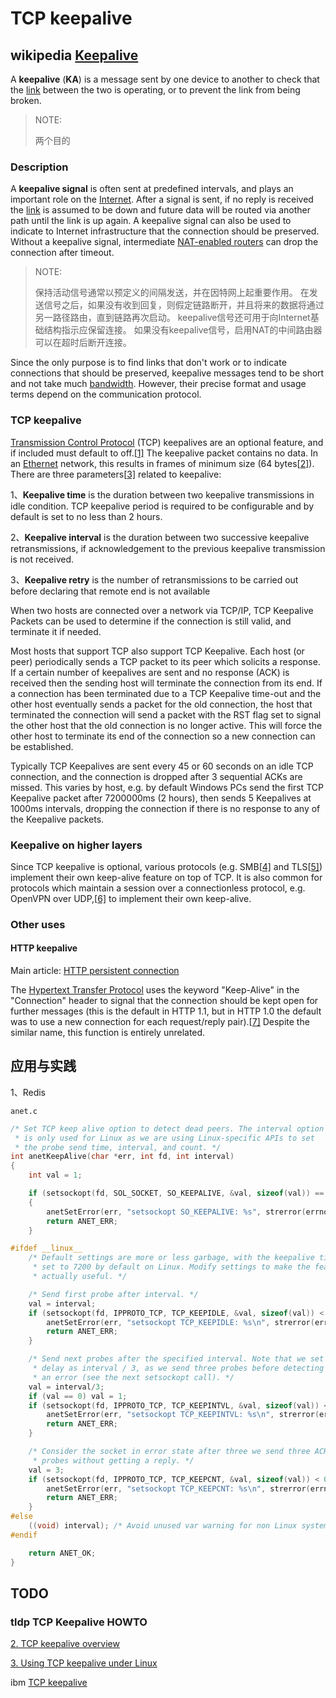 # TCP keepalive

## wikipedia [Keepalive](https://en.wikipedia.org/wiki/Keepalive)

A **keepalive** (**KA**) is a message sent by one device to another to check that the [link](https://en.wikipedia.org/wiki/Data_link) between the two is operating, or to prevent the link from being broken.

> NOTE: 
>
> 两个目的

### Description

A **keepalive signal** is often sent at predefined intervals, and plays an important role on the [Internet](https://en.wikipedia.org/wiki/Internet). After a signal is sent, if no reply is received the [link](https://en.wikipedia.org/wiki/Data_link) is assumed to be down and future data will be routed via another path until the link is up again. A keepalive signal can also be used to indicate to Internet infrastructure that the connection should be preserved. Without a keepalive signal, intermediate [NAT-enabled routers](https://en.wikipedia.org/wiki/Network_address_translation) can drop the connection after timeout.

> NOTE: 
>
> 保持活动信号通常以预定义的间隔发送，并在因特网上起重要作用。 在发送信号之后，如果没有收到回复，则假定链路断开，并且将来的数据将通过另一路径路由，直到链路再次启动。 keepalive信号还可用于向Internet基础结构指示应保留连接。 如果没有keepalive信号，启用NAT的中间路由器可以在超时后断开连接。

Since the only purpose is to find links that don't work or to indicate connections that should be preserved, keepalive messages tend to be short and not take much [bandwidth](https://en.wikipedia.org/wiki/Bandwidth_(computing)). However, their precise format and usage terms depend on the communication protocol.

### TCP keepalive

[Transmission Control Protocol](https://en.wikipedia.org/wiki/Transmission_Control_Protocol) (TCP) keepalives are an optional feature, and if included must default to off.[[1\]](https://en.wikipedia.org/wiki/Keepalive#cite_note-1) The keepalive packet contains no data. In an [Ethernet](https://en.wikipedia.org/wiki/Ethernet) network, this results in frames of minimum size (64 bytes[[2\]](https://en.wikipedia.org/wiki/Keepalive#cite_note-IEEE_802.3_Clause_3.1.1-2)). There are three parameters[[3\]](https://en.wikipedia.org/wiki/Keepalive#cite_note-3) related to keepalive:

1、**Keepalive time** is the duration between two keepalive transmissions in idle condition. TCP keepalive period is required to be configurable and by default is set to no less than 2 hours.

2、**Keepalive interval** is the duration between two successive keepalive retransmissions, if acknowledgement to the previous keepalive transmission is not received.

3、**Keepalive retry** is the number of retransmissions to be carried out before declaring that remote end is not available

When two hosts are connected over a network via TCP/IP, TCP Keepalive Packets can be used to determine if the connection is still valid, and terminate it if needed.

Most hosts that support TCP also support TCP Keepalive. Each host (or peer) periodically sends a TCP packet to its peer which solicits a response. If a certain number of keepalives are sent and no response (ACK) is received then the sending host will terminate the connection from its end. If a connection has been terminated due to a TCP Keepalive time-out and the other host eventually sends a packet for the old connection, the host that terminated the connection will send a packet with the RST flag set to signal the other host that the old connection is no longer active. This will force the other host to terminate its end of the connection so a new connection can be established.

Typically TCP Keepalives are sent every 45 or 60 seconds on an idle TCP connection, and the connection is dropped after 3 sequential ACKs are missed. This varies by host, e.g. by default Windows PCs send the first TCP Keepalive packet after 7200000ms (2 hours), then sends 5 Keepalives at 1000ms intervals, dropping the connection if there is no response to any of the Keepalive packets.

### Keepalive on higher layers

Since TCP keepalive is optional, various protocols (e.g. SMB[[4\]](https://en.wikipedia.org/wiki/Keepalive#cite_note-4) and TLS[[5\]](https://en.wikipedia.org/wiki/Keepalive#cite_note-5)) implement their own keep-alive feature on top of TCP. It is also common for protocols which maintain a session over a connectionless protocol, e.g. OpenVPN over UDP,[[6\]](https://en.wikipedia.org/wiki/Keepalive#cite_note-6) to implement their own keep-alive.

### Other uses

#### HTTP keepalive

Main article: [HTTP persistent connection](https://en.wanweibaike.com/wiki-HTTP_persistent_connection)

The [Hypertext Transfer Protocol](https://en.wikipedia.org/wiki/Hypertext_Transfer_Protocol) uses the keyword "Keep-Alive" in the "Connection" header to signal that the connection should be kept open for further messages (this is the default in HTTP 1.1, but in HTTP 1.0 the default was to use a new connection for each request/reply pair).[[7\]](https://en.wikipedia.org/wiki/Keepalive#cite_note-7) Despite the similar name, this function is entirely unrelated.



## 应用与实践

1、Redis

`anet.c`

```C
/* Set TCP keep alive option to detect dead peers. The interval option
 * is only used for Linux as we are using Linux-specific APIs to set
 * the probe send time, interval, and count. */
int anetKeepAlive(char *err, int fd, int interval)
{
    int val = 1;

    if (setsockopt(fd, SOL_SOCKET, SO_KEEPALIVE, &val, sizeof(val)) == -1)
    {
        anetSetError(err, "setsockopt SO_KEEPALIVE: %s", strerror(errno));
        return ANET_ERR;
    }

#ifdef __linux__
    /* Default settings are more or less garbage, with the keepalive time
     * set to 7200 by default on Linux. Modify settings to make the feature
     * actually useful. */

    /* Send first probe after interval. */
    val = interval;
    if (setsockopt(fd, IPPROTO_TCP, TCP_KEEPIDLE, &val, sizeof(val)) < 0) {
        anetSetError(err, "setsockopt TCP_KEEPIDLE: %s\n", strerror(errno));
        return ANET_ERR;
    }

    /* Send next probes after the specified interval. Note that we set the
     * delay as interval / 3, as we send three probes before detecting
     * an error (see the next setsockopt call). */
    val = interval/3;
    if (val == 0) val = 1;
    if (setsockopt(fd, IPPROTO_TCP, TCP_KEEPINTVL, &val, sizeof(val)) < 0) {
        anetSetError(err, "setsockopt TCP_KEEPINTVL: %s\n", strerror(errno));
        return ANET_ERR;
    }

    /* Consider the socket in error state after three we send three ACK
     * probes without getting a reply. */
    val = 3;
    if (setsockopt(fd, IPPROTO_TCP, TCP_KEEPCNT, &val, sizeof(val)) < 0) {
        anetSetError(err, "setsockopt TCP_KEEPCNT: %s\n", strerror(errno));
        return ANET_ERR;
    }
#else
    ((void) interval); /* Avoid unused var warning for non Linux systems. */
#endif

    return ANET_OK;
}

```



## TODO

### tldp TCP Keepalive HOWTO

[2. TCP keepalive overview](https://tldp.org/HOWTO/TCP-Keepalive-HOWTO/overview.html)

[3. Using TCP keepalive under Linux](https://tldp.org/HOWTO/TCP-Keepalive-HOWTO/usingkeepalive.html)



ibm [TCP keepalive](https://www.ibm.com/docs/en/zos/2.1.0?topic=functions-tcp-keepalive)

